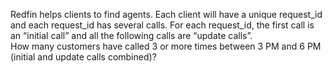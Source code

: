 Redfin helps clients to find agents. Each client will have a unique request_id and each request_id has several calls. 
For each request_id, the first call is an “initial call” and all the following calls are “update calls”.  
How many customers have called 3 or more times between 3 PM and 6 PM (initial and update calls combined)?